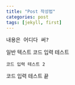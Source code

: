 ```yaml
---
title: "Post 작성법"
categories: post
tags: [jekyll, first]
---
```


<pre>내용은 어디다 써?</pre>
일반 텍스트
	코드 입력 테스트

```
코드 입력 테스트 2
```

코드 입력 테스트 끝
